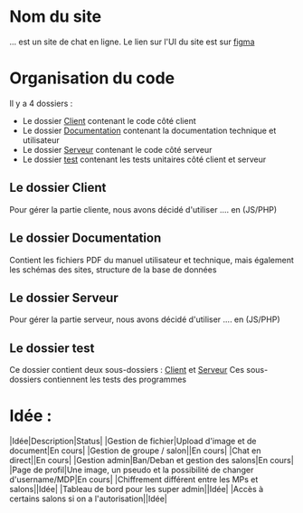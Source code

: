# Nom du site
... est un site de chat en ligne.
Le lien sur l'UI du site est sur <a href='https://www.figma.com/file/gwKGXk7BtrUWY6cqT5967l/Projet-Programmation-Web-Serveur?type=design&node-id=0%3A1&mode=design&t=26XmL1K2aWntGeQz-1'>figma</a>
# Organisation du code
Il y a 4 dossiers :
- Le dossier <u>Client</u> contenant le code côté client
- Le dossier <u>Documentation</u> contenant la documentation technique et utilisateur
- Le dossier <u>Serveur</u> contenant le code côté serveur
- Le dossier <u>test</u> contenant les tests unitaires côté client et serveur
## Le dossier Client
Pour gérer la partie cliente, nous avons décidé d'utiliser .... en (JS/PHP)
## Le dossier Documentation
Contient les fichiers PDF du manuel utilisateur et technique, mais également les schémas des sites, structure de la base de données
## Le dossier Serveur
Pour gérer la partie serveur, nous avons décidé d'utiliser .... en (JS/PHP)
## Le dossier test
Ce dossier contient deux sous-dossiers : <u>Client</u> et <u>Serveur</u>
Ces sous-dossiers contiennent les tests des programmes

# Idée :
|Idée|Description|Status|
|Gestion de fichier|Upload d'image et de document|En cours|
|Gestion de groupe / salon||En cours|
|Chat en direct||En cours|
|Gestion admin|Ban/Deban et gestion des salons|En cours|
|Page de profil|Une image, un pseudo et la possibilité de changer d'username/MDP|En cours|
|Chiffrement différent entre les MPs et salons||Idée|
|Tableau de bord pour les super admin||Idée|
|Accès à certains salons si on a l'autorisation||Idée|
